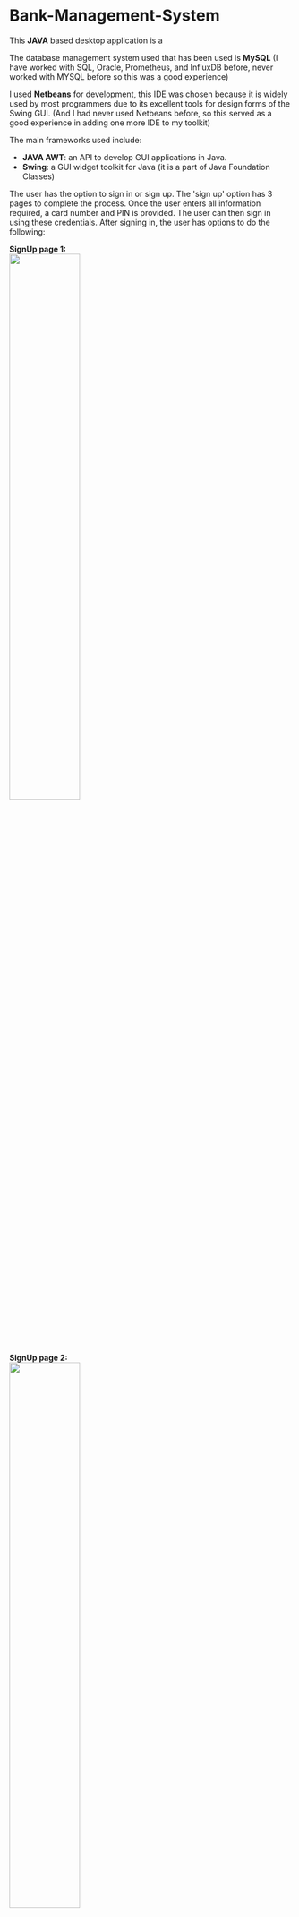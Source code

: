 # Bank-Management-System

This **JAVA** based desktop application is a 

The database management system used that has been used is **MySQL** (I have worked with SQL, Oracle, Prometheus, and InfluxDB before, never worked with MYSQL before so this was a good experience)

I used **Netbeans** for development, this IDE was chosen because it is widely used by most programmers due to its excellent tools for design forms of the Swing GUI. (And I had never used Netbeans before, so this served as a good experience in adding one more IDE to my toolkit)

The main frameworks used include:
- **JAVA AWT**: an API to develop GUI applications in Java. 
- **Swing**: a GUI widget toolkit for Java (it is a part of Java Foundation Classes)


The user has the option to sign in or sign up. The 'sign up' option has 3 pages to complete the process. Once the user enters all information required, a card number and PIN is provided. The user can then sign in using these credentials. After signing in, the user has options to do the following: 

**SignUp page 1:** <br/>
<img src="https://user-images.githubusercontent.com/65996001/211383565-6d4f7768-71f7-42ce-ac24-dcf1410c104e.png" width=50% height=50%>

**SignUp page 2:** <br/>
<img src="https://user-images.githubusercontent.com/65996001/211383796-2af7c619-4203-49c7-a2e3-b5aaf1c191bc.png" width=50% height=50%>

**SignUp page 3:** <br/>
<img src="https://user-images.githubusercontent.com/65996001/211384579-b7321758-7139-4a56-a1bd-ed56b3f70cc5.png" width=50% height=50%>

**Login page:** <br/>
<img src="https://user-images.githubusercontent.com/65996001/211382096-0a5eafa5-7279-4031-b2ef-9404985e0390.png" width=50% height=50%>

**After signing in:** <br/>
<img src="https://user-images.githubusercontent.com/65996001/211380283-aa97bce3-3cee-4002-bf3d-adbd55b07385.png" width=50% height=50%>

**Deposit money:**  <br/>
<img src="https://user-images.githubusercontent.com/65996001/211380627-412d3daf-3dd3-4bf2-8f5d-5a730f1101d3.png" width=50% height=50%>

**Withdraw money:**  <br/>
<img src="https://user-images.githubusercontent.com/65996001/211380762-d579e887-c651-48da-aee7-aba3aae50b63.png" width=50% height=50%>

**Fast Cash:**  <br/>
<img src="https://user-images.githubusercontent.com/65996001/211381021-839d821b-0645-438f-b5a6-43f8d1f5ef84.png" width=50% height=50%>

**Pin Change:** <br/>
<img src="https://user-images.githubusercontent.com/65996001/211382468-eded9c36-c3f5-4c7a-8b0b-8bdb6a9319ea.png" width=50% height=50%>

**Mini Statement:** <br/>
<img src="https://user-images.githubusercontent.com/65996001/211382765-b55789c5-2d38-4fcd-94f2-66f98beff0e9.png" width=50% height=50%>

**Balance:** <br/>
<img src="https://user-images.githubusercontent.com/65996001/211382925-357bcd0f-1ba1-44bc-a4b9-651cb0da886b.png" width=50% height=50%>




